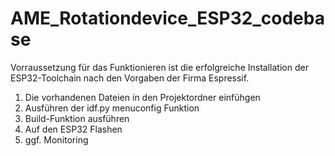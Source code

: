 # AME_Rotationdevice_ESP32_codebase

Vorraussetzung für das Funktionieren ist die erfolgreiche Installation der ESP32-Toolchain nach den Vorgaben der Firma Espressif.

1. Die vorhandenen Dateien in den Projektordner einfühgen
2. Ausführen der idf.py menuconfig Funktion
3. Build-Funktion ausführen
4. Auf den ESP32 Flashen
5. ggf. Monitoring
